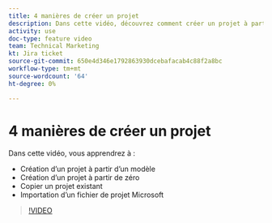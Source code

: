 ```yaml
---
title: 4 manières de créer un projet
description: Dans cette vidéo, découvrez comment créer un projet à partir d’un modèle, créer un projet à partir de zéro, copier un projet existant, importer un fichier de projet Microsoft
activity: use
doc-type: feature video
team: Technical Marketing
kt: Jira ticket
source-git-commit: 650e4d346e1792863930dcebafacab4c88f2a8bc
workflow-type: tm+mt
source-wordcount: '64'
ht-degree: 0%

---
```


# 4 manières de créer un projet

Dans cette vidéo, vous apprendrez à :

* Création d’un projet à partir d’un modèle
* Création d’un projet à partir de zéro
* Copier un projet existant
* Importation d’un fichier de projet Microsoft

>[!VIDEO](https://video.tv.adobe.com/v/335084/?quality=12&learn=on)